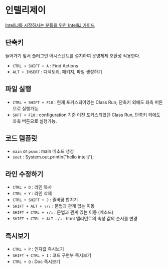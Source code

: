 # 인텔리제이

[IntelliJ를 시작하시는 분들을 위한 IntelliJ 가이드](https://www.inflearn.com/course/intellij-guide/dashboard)

## 단축키

들어가기 앞서 플러그인 어시스턴트를 설치하여 운영체제 호환성 적용한다.

- `CTRL + SHIFT + A` : Find Actions
- `ALT + INSERT` : 디렉토리, 패키지, 파일 생성하기

## 파일 실행

- `CTRL + SHIFT + F10` : 현재 포커스되어있는 Class Run, 단축키 외에도 좌측 버튼으로 실행가능.
- `SHFT + F10` : configuration 기준 이전 포커스되었던 Class Run, 단축키 외에도 좌측 버튼으로 실행가능.

## 코드 템플릿

- `main` or `psvm` : main 메소드 생성
- `sout` : System.out.println("hello intelij");

## 라인 수정하기

- `CTRL + D` : 라인 복사
- `CTRL + Y` : 라인 삭제
- `CTRL + SHIFT + J` : 줄바꿈 합치기
- `SHIFT + ALT + ↑/↓` : 문법과 관계 없는 이동
- `SHIFT + CTRL + ↑/↓` : 문법과 관계 있는 이동 (메소드)
- `SHIFT + CTRL + ALT ←/→` : html 엘리먼트의 속성 값의 순서를 변경

## 즉시보기

- `CTRL + P` : 인자값 즉시보기
- `SHIFT + CTRL + I` : 코드 구현부 즉시보기
- `CTRL + Q` : Doc 즉시보기
